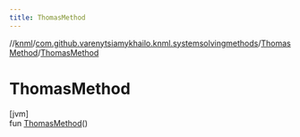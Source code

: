 ```yaml
---
title: ThomasMethod
---
```

//[knml](../../../index.html)/[com.github.varenytsiamykhailo.knml.systemsolvingmethods](../index.html)/[ThomasMethod](index.html)/[ThomasMethod](-thomas-method.html)



# ThomasMethod



[jvm]\
fun [ThomasMethod](-thomas-method.html)()




